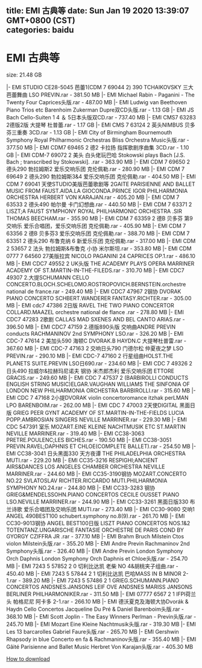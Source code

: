 
title: EMI 古典等
date: Sun Jan 19 2020 13:39:07 GMT+0800 (CST)    
categories: baidu
---

# EMI 古典等
size: 21.48 GB
 
 
|- EMI STUDIO CE28-5045 芭蕾1(CDM 7 69044 2) 390 TCHAIKOVSKY 三大芭蕾舞曲 LSO PREVIN.rar - 381.50 MB
|- EMI Michael Rabin - Paganini - The Twenty Four Caprices头版.rar - 487.00 MB
|- EMI Ludwig van Beethoven Piano Trios etc Barenhoim Zukerman Dupre双CD头版.rar - 1.13 GB
|- EMI JS Bach Cello-Suiten 1 4 ＆ 5日本头版双CD.rar - 737.40 MB
|- EMI CMS7 63283 2德版2版 大提琴 杜普蕾.rar - 1.17 GB
|- EMI CMS 7 63124 2 英头NIMBUS 贝多芬三重奏 3CD.rar - 1.13 GB
|- EMI City of Birmingham Bournemouth Symphony Royal Philharmonic Orchestras Bliss Orchestra Music头版.rar - 377.50 MB
|- EMI CDM7 69465 2 德2 卡拉扬 指挥歌剧序曲集 3CD.rar - 1.10 GB
|- EMI CDM-7 69072 2 美头 白头佬玩巴哈 Stokowski plays Bach  [J.S. Bach ; transcribed by Stokowski]. .rar - 363.90 MB
|- EMI CDM 7 69650 2 德头290 勃拉姆斯2 爱乐交响乐团 克伦佩勒.rar - 280.90 MB
|- EMI CDM 7 69649 2 德头290 勃拉姆斯3&4 爱乐交响乐团 克伦佩勒.rar - 404.50 MB
|- EMI CDM 7 69041 天使STUDIO美版芭蕾歌剧等 2GAITE PARISIENNE AND BALLET MUSIC FROM FAUST.AIDA.LA GIOCONDA.PRINCE IGOR PHILHARMONIA ORCHESTRA HERBERT VON KARAJAN.rar - 405.20 MB
|- EMI CDM 7 63533 2 德头490 帕尔曼 卡门幻想曲.rar - 440.50 MB
|- EMI CDM 7 63371 2 LISZT;A FAUST SYMPHONY ROYAL PHILHARMONIC ORCHESTRA .SIR THOMAS BEECHAM.rar - 355.90 MB
|- EMI CDM 7 63359 2 德B 贝多芬 第9交响乐 爱乐合唱团，爱乐交响乐团 克伦佩勒.rar - 405.90 MB
|- EMI CDM 7 63356 2 德B 贝多芬3 爱乐交响乐团 克伦佩勒.rar - 388.70 MB
|- EMI CDM 7 63351 2 德头290 布鲁克纳 6  新爱乐乐团 克伦佩勒.rar - 317.00 MB
|- EMI CDM 2 53657 2 法头 勃拉姆斯&布鲁克 小协 米尔斯坦.rar - 353.80 MB
|- EMI CDM 0777 7 64560 27美版拉宾 NICOLO PAGANINI 24 CAPRICES OP.1.rar - 486.10 MB
|- EMI CDC7 49552 2 UK头版 THE ACADEMY PLAYS OPERA MARRINER ACADEMY OF ST.MARTIN-IN-THE-FILEDS.rar - 310.70 MB
|- EMI CDC7 49307 2.大提SCHUMANN CELLO CONCERTO.BLOCH.SCHELOMO.ROSTROPOVICH.BERNSTEIN.orchestre national de france.rar - 249.40 MB
|- EMI CDC7 47967 2钢协 DVORAK PIANO CONCERTO SCHBERT.WANDERER FANTASY.RICHTER.rar - 305.00 MB
|- EMI cdc7 47386 2日版 RAVEL THE TWO PIANO CONCERTOR COLLARD.MAAZEL orchestre national de flance .rar - 278.80 MB
|- EMI CDC7 47283 2歌剧 CALLAS MAD SXENES AND BEL CANTO ARIAS.rar - 396.50 MB
|- EMI CDC7 47159 2.德版890头版 交响曲ANDRE PREVIN conducts RACHMANINOV 2nd SYMPHONY LSO.rar - 326.20 MB
|- EMI CDC-7 47614 2 美加头590 海顿C DVORAK.B HAYDN.C 大提琴杜普雷.rar - 367.60 MB
|- EMI CDC-7 47163 2 交响日头790 门德尔松 仲夏夜之梦 LSO PREVIN.rar - 290.10 MB
|- EMI CDC-7 47160 2 行星组曲HOLST.THE PLANETS SUITE.PREVIN LSO日690.rar - 234.60 MB
|- EMI CDC 7 49326 2 日头490 拉威尔&拉赫玛尼诺夫 钢协 米杰郎杰利 爱乐交响乐团 ETTORE GRACIS.rar - 249.60 MB
|- EMI CDC 7 47537 2 (BARBIROLLI CONDUCTS ENGLISH STRING MUSIC)ELGAR.VAUGHAN WILLIAMS THE SINFONIA OF LONDON NEW PHILHARMONIA ORCHESTRA BARBIROLLI.rar - 315.60 MB
|- EMI CDC 7 47168 2小提DVORAK violin concertoromance itzhak perLMAN LPO BARENBOIM.rar - 262.00 MB
|- EMI CDC 7 47003 2天使DIGITAL 黑面日版 GRIEG PEER GYNT ACADEMY OF ST.MARTIN-IN-THE-FIELDS LUCIA POPP.AMBROSIAN SINGERS NEVILLE MARRINER.rar - 229.30 MB
|- EMI CDC 547391 室乐 MOZART.EINE KLEINE NACHTMUSIK ETC ST.MARTIN NEVILLE MARRINER.rar - 319.40 MB
|- EMI CC38-3063 PRETRE.POULENC;LES BICHES.rar - 190.50 MB
|- EMI CC38-3051 PREVIN.RAVEL;DAPHNIS ET CHLOE(COMPLETE BALLET).rar - 254.50 MB
|- EMI CC38-3041 日头黑面330 天方夜谭 THE PHILADELPHIA ORCHESTRA MUTI.rar - 229.20 MB
|- EMI CC35-3216 RESPIGHI;ANCIENT AIRS&DANCES LOS ANGELES CHAMBER ORCHESTRA NEVILLE MARRINER.rar - 244.60 MB
|- EMI CC35-3190钢协 MOZART.CONCERTO NO.22 SVLATOSLAV RICHTER.RICCARDO MUTI.PHILHARMONIA SYMPHONY NO.24.rar - 244.80 MB
|- EMI CC33-3283 钢协GRIEG&MENDELSSOHN.PIANO CONCERTOS CECILE OUSSET PIANO LSO.NEVILLE MARRINER.rar - 244.90 MB
|- EMI CC33-3261 黑面日版330 布兰诗歌 爱乐合唱团及交响乐团 MUTI.rar - 273.40 MB
|- EMI CC30-9080 交响1 ANGEL 490BEST100 schubert.symphony no.8(9).rar - 261.70 MB
|- EMI CC30-9013钢协 ANGEL BEST100日版 LISZT PIANO CONCERTOS NOS.1&2 TOTENTANZ.UNGARISCHE FANTASIE ORCHESTRE DE PARIS COND BY GYORGY CZIFFRA JR .rar - 377.10 MB
|- EMI Brahm Bruch Milstein Ctos violon Milstein头版.rar - 355.20 MB
|- EMI Andre Previn Rachmaninov 2nd Symphony头版.rar - 326.40 MB
|- EMI Andre Previn London Symphony Orch Daphnis London Symphony Orch Daphnis et Chloe头版.rar - 254.70 MB
|- EMI 7243 5 57852 2 0 切利比达凯 老柴 NO 4&胡桃夹子组曲.rar - 450.40 MB
|- EMI 7243 5 57844 2 1 切利比达凯 巴哈MASS IN B MINOR 2-1.rar - 389.20 MB
|- EMI 7243 5 57486 2 1 GRIEG.SCHUMANN.PIANO CONCERTOS ANDSNES.JANSONS LEIF OVE ANDSNES MARISS JANSONS BERLINER PHILHARMONIKER.rar - 311.50 MB
|- EMI 07777 6567 2 1 IFPI荷兰头 帕格尼尼 阿卡多 2-1.rar - 266.10 MB
|- EMI  德沃夏克及海顿大协Dvorák & Haydn Cello Concertos  Jacqueline Du Pré & Daniel Barenboim头版.rar - 368.10 MB
|- EMI  Scott Joplin - The Easy Winners Perlman - Previn头版.rar - 245.70 MB
|- EMI  Mozart Eine Kleine Nachtmusik头版.rar - 319.30 MB
|- EMI  Les 13 barcarolles Gabriel Faure头版.rar - 265.70 MB
|- EMI  Gershwin Rhapsody in blue  Concerto en fa & Rachmaninov头版.rar - 355.40 MB
|- EMI  Gâité Parisienne and Ballet Music Herbret Von Karajan头版.rar - 405.30 MB

[How to download](https://bpcam.bemobtrk.com/go/2ceec3aa-1ca2-46d6-b9ff-aaa5c184517c?jno=5489)